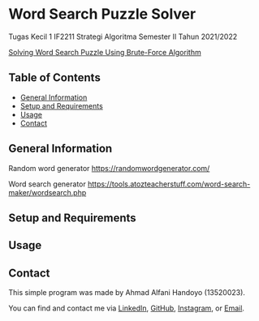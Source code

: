 # Word Search Puzzle Solver
Tugas Kecil 1 IF2211 Strategi Algoritma
Semester II Tahun 2021/2022

<a href="https://informatika.stei.itb.ac.id/~rinaldi.munir/Stmik/2021-2022/Tugas-Kecil-1-(2022).pdf">Solving Word Search Puzzle Using Brute-Force Algorithm</a>

## Table of Contents
* [General Information](#general-information)
* [Setup and Requirements](#setup-and-requirements)
* [Usage](#usage)
* [Contact](#contact)

## General Information
Random word generator
https://randomwordgenerator.com/

Word search generator
https://tools.atozteacherstuff.com/word-search-maker/wordsearch.php

## Setup and Requirements

## Usage

## Contact
This simple program was made by Ahmad Alfani Handoyo (13520023).

You can find and contact me via <a href="http://www.linkedin.com/in/ahmad-alfani-handoyo/">LinkedIn</a>, <a href="http://github.com/blueguy42">GitHub</a>, <a href="http://www.instagram.com/afanhandoyo/">Instagram</a>, or <a href="mailto:ahmadalfanihandoyo1@gmail.com">Email</a>.